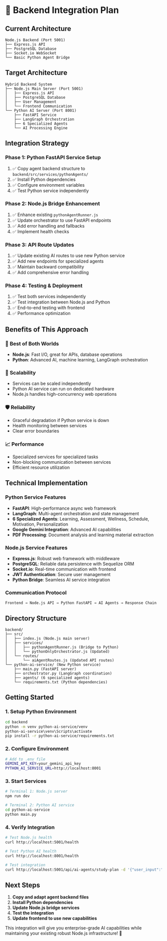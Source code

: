 # 🚀 Backend Integration Plan

## Current Architecture
```
Node.js Backend (Port 5001)
├── Express.js API
├── PostgreSQL Database
├── Socket.io WebSocket
└── Basic Python Agent Bridge
```

## Target Architecture
```
Hybrid Backend System
├── Node.js Main Server (Port 5001)
│   ├── Express.js API
│   ├── PostgreSQL Database
│   ├── User Management
│   └── Frontend Communication
└── Python AI Server (Port 8001)
    ├── FastAPI Service
    ├── LangGraph Orchestration
    ├── 6 Specialized Agents
    └── AI Processing Engine
```

## Integration Strategy

### Phase 1: Python FastAPI Service Setup
1. ✅ Copy agent backend structure to `backend/src/services/pythonAgents/`
2. ✅ Install Python dependencies
3. ✅ Configure environment variables
4. ✅ Test Python service independently

### Phase 2: Node.js Bridge Enhancement  
1. ✅ Enhance existing `pythonAgentRunner.js`
2. ✅ Update orchestrator to use FastAPI endpoints
3. ✅ Add error handling and fallbacks
4. ✅ Implement health checks

### Phase 3: API Route Updates
1. ✅ Update existing AI routes to use new Python service
2. ✅ Add new endpoints for specialized agents
3. ✅ Maintain backward compatibility
4. ✅ Add comprehensive error handling

### Phase 4: Testing & Deployment
1. ✅ Test both services independently
2. ✅ Test integration between Node.js and Python
3. ✅ End-to-end testing with frontend
4. ✅ Performance optimization

## Benefits of This Approach

### 🎯 **Best of Both Worlds**
- **Node.js**: Fast I/O, great for APIs, database operations
- **Python**: Advanced AI, machine learning, LangGraph orchestration

### 🔧 **Scalability**
- Services can be scaled independently
- Python AI service can run on dedicated hardware
- Node.js handles high-concurrency web operations

### 🛡️ **Reliability**
- Graceful degradation if Python service is down
- Health monitoring between services
- Clear error boundaries

### 📈 **Performance**
- Specialized services for specialized tasks
- Non-blocking communication between services
- Efficient resource utilization

## Technical Implementation

### Python Service Features
- **FastAPI**: High-performance async web framework
- **LangGraph**: Multi-agent orchestration and state management
- **6 Specialized Agents**: Learning, Assessment, Wellness, Schedule, Motivation, Personalization
- **Google Gemini Integration**: Advanced AI capabilities
- **PDF Processing**: Document analysis and learning material extraction

### Node.js Service Features
- **Express.js**: Robust web framework with middleware
- **PostgreSQL**: Reliable data persistence with Sequelize ORM
- **Socket.io**: Real-time communication with frontend
- **JWT Authentication**: Secure user management
- **Python Bridge**: Seamless AI service integration

### Communication Protocol
```
Frontend → Node.js API → Python FastAPI → AI Agents → Response Chain
```

## Directory Structure
```
backend/
├── src/
│   ├── index.js (Node.js main server)
│   ├── services/
│   │   ├── pythonAgentRunner.js (Bridge to Python)
│   │   └── pythonOnlyOrchestrator.js (Updated)
│   └── routes/
│       └── aiAgentRoutes.js (Updated API routes)
└── python-ai-service/ (New Python service)
    ├── main.py (FastAPI server)
    ├── orchestrator.py (LangGraph coordination)
    ├── agents/ (6 specialized agents)
    └── requirements.txt (Python dependencies)
```

## Getting Started

### 1. **Setup Python Environment**
```bash
cd backend
python -m venv python-ai-service/venv
python-ai-service\venv\Scripts\activate
pip install -r python-ai-service/requirements.txt
```

### 2. **Configure Environment**
```bash
# Add to .env file
GEMINI_API_KEY=your_gemini_api_key
PYTHON_AI_SERVICE_URL=http://localhost:8001
```

### 3. **Start Services**
```bash
# Terminal 1: Node.js server
npm run dev

# Terminal 2: Python AI service  
cd python-ai-service
python main.py
```

### 4. **Verify Integration**
```bash
# Test Node.js health
curl http://localhost:5001/health

# Test Python AI health
curl http://localhost:8001/health

# Test integration
curl http://localhost:5001/api/ai-agents/study-plan -d '{"user_input":"Help me study machine learning"}'
```

## Next Steps

1. **Copy and adapt agent backend files**
2. **Install Python dependencies**
3. **Update Node.js bridge services**
4. **Test the integration**
5. **Update frontend to use new capabilities**

This integration will give you enterprise-grade AI capabilities while maintaining your existing robust Node.js infrastructure! 🎉